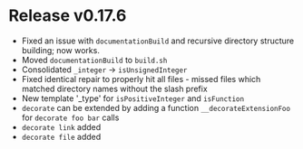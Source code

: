# Release v0.17.6

- Fixed an issue with `documentationBuild` and recursive directory structure building; now works.
- Moved `documentationBuild` to `build.sh`
- Consolidated `_integer` -> `isUnsignedInteger`
- Fixed identical repair to properly hit all files - missed files which matched directory names without the slash prefix
- New template '_type' for `isPositiveInteger` and `isFunction`
- `decorate` can be extended by adding a function `__decorateExtensionFoo` for `decorate foo bar` calls
- `decorate link` added
- `decorate file` added

